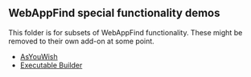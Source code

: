 ## WebAppFind special functionality demos

This folder is for subsets of WebAppFind functionality.
These might be removed to their own add-on at some point.

- [AsYouWish](./asyouwish.html)
- [Executable Builder](./executable-builder.html)
